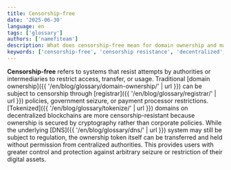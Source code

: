 ```yaml
---
title: Censorship-free
date: '2025-06-30'
language: en
tags: ['glossary']
authors: ['namefiteam']
description: What does censorship-free mean for domain ownership and management?
keywords: ['censorship-free', 'censorship resistance', 'decentralized', 'freedom', 'unstoppable']
---
```


**Censorship-free** refers to systems that resist attempts by authorities or intermediaries to restrict access, transfer, or usage. Traditional [domain ownership]({{ '/en/blog/glossary/domain-ownership/' | url }}) can be subject to censorship through [registrar]({{ '/en/blog/glossary/registrar/' | url }}) policies, government seizure, or payment processor restrictions. [Tokenized]({{ '/en/blog/glossary/tokenize/' | url }}) domains on decentralized blockchains are more censorship-resistant because ownership is secured by cryptography rather than corporate policies. While the underlying [DNS]({{ '/en/blog/glossary/dns/' | url }}) system may still be subject to regulation, the ownership token itself can be transferred and held without permission from centralized authorities. This provides users with greater control and protection against arbitrary seizure or restriction of their digital assets.